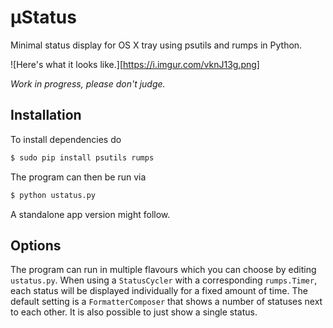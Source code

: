 # µStatus
Minimal status display for OS X tray using psutils and rumps in Python.

![Here's what it looks like.][https://i.imgur.com/vknJ13g.png]

_Work in progress, please don't judge._

## Installation
To install dependencies do
```bash
$ sudo pip install psutils rumps
```

The program can then be run via
```bash
$ python ustatus.py
```

A standalone app version might follow.

## Options
The program can run in multiple flavours which you can choose by editing `ustatus.py`. When using a `StatusCycler` with a corresponding `rumps.Timer`, each status will be displayed individually for a fixed amount of time. The default setting is a `FormatterComposer` that shows a number of statuses next to each other. It is also possible to just show a single status.
